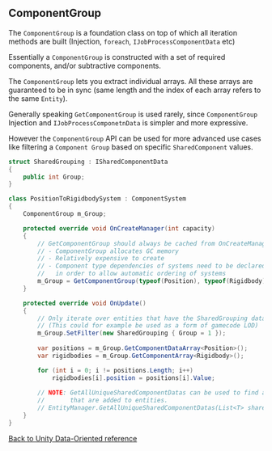 ## ComponentGroup

The `ComponentGroup` is a foundation class on top of which all iteration methods are built (Injection, `foreach`, `IJobProcessComponentData` etc)

Essentially a `ComponentGroup` is constructed with a set of required components, and/or subtractive components. 

The `ComponentGroup` lets you extract individual arrays. All these arrays are guaranteed to be in sync (same length and the index of each array refers to the same `Entity`).

Generally speaking `GetComponentGroup` is used rarely, since `ComponentGroup` Injection and `IJobProcessComponetnData` is simpler and more expressive.

However the `ComponentGroup` API can be used for more advanced use cases like filtering a `Component Group` based on specific `SharedComponent` values.

```cs
struct SharedGrouping : ISharedComponentData
{
    public int Group;
}

class PositionToRigidbodySystem : ComponentSystem
{
    ComponentGroup m_Group;

    protected override void OnCreateManager(int capacity)
    {
        // GetComponentGroup should always be cached from OnCreateManager, never from OnUpdate
        // - ComponentGroup allocates GC memory
        // - Relatively expensive to create
        // - Component type dependencies of systems need to be declared during OnCreateManager,
        //   in order to allow automatic ordering of systems
        m_Group = GetComponentGroup(typeof(Position), typeof(Rigidbody), typeof(SharedGrouping));
    }

    protected override void OnUpdate()
    {
        // Only iterate over entities that have the SharedGrouping data set to 1
        // (This could for example be used as a form of gamecode LOD)
        m_Group.SetFilter(new SharedGrouping { Group = 1 });
        
        var positions = m_Group.GetComponentDataArray<Position>();
        var rigidbodies = m_Group.GetComponentArray<Rigidbody>();

        for (int i = 0; i != positions.Length; i++)
            rigidbodies[i].position = positions[i].Value;
            
        // NOTE: GetAllUniqueSharedComponentDatas can be used to find all unique shared components 
        //       that are added to entities. 
        // EntityManager.GetAllUniqueSharedComponentDatas(List<T> shared);
    }
}
```

[Back to Unity Data-Oriented reference](index.md)